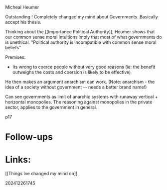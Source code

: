 Micheal Heumer

Outstanding ! Completely changed my mind about Governments. Basically accept his thesis. 

Thinking about the [[Importance Political Authority]], Heumer shows that our common sense moral intuitions imply that most of what governments do is unethical.
"Political authority is incompatible with common sense moral beliefs"

Premises: 
- Its wrong to coerce people without very good reasons
	(ie: the benefit outweighs the costs and coersion is likely to be effective)

He then makes an argument anarchism can work.  (Note: anarchism - the idea of a society without government -- needs a better brand name!)

Can see governments as limit of anarchic systems with runaway vertical + horizontal monopolies.  The reasoning against monopolies in the private sector, applies to the government in general.

p17


# Follow-ups


# Links: 
[[Things Ive changed my mind on]]


202412261745
